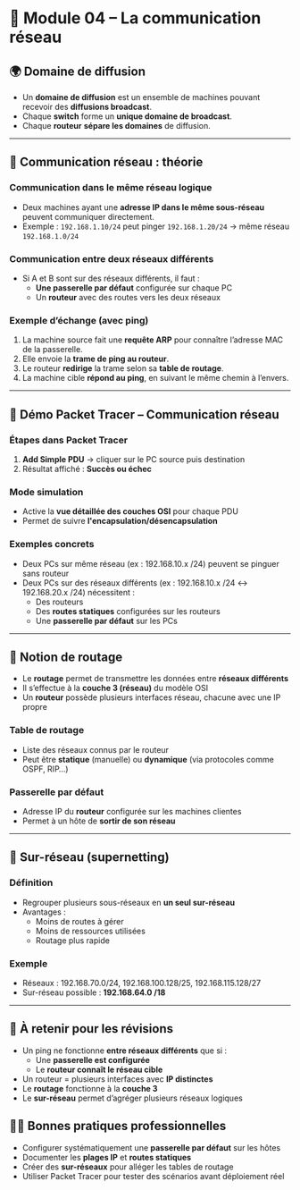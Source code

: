 # 📡 Module 04 – La communication réseau

## 🌍 Domaine de diffusion

- Un **domaine de diffusion** est un ensemble de machines pouvant recevoir des **diffusions broadcast**.
- Chaque **switch** forme un **unique domaine de broadcast**.
- Chaque **routeur** **sépare les domaines** de diffusion.

---

## 🔁 Communication réseau : théorie

### Communication dans le même réseau logique

- Deux machines ayant une **adresse IP dans le même sous-réseau** peuvent communiquer directement.
- Exemple : `192.168.1.10/24` peut pinger `192.168.1.20/24` → même réseau `192.168.1.0/24`

### Communication entre deux réseaux différents

- Si A et B sont sur des réseaux différents, il faut :
    - **Une passerelle par défaut** configurée sur chaque PC
    - Un **routeur** avec des routes vers les deux réseaux

### Exemple d’échange (avec ping)

1. La machine source fait une **requête ARP** pour connaître l’adresse MAC de la passerelle.
2. Elle envoie la **trame de ping au routeur**.
3. Le routeur **redirige** la trame selon sa **table de routage**.
4. La machine cible **répond au ping**, en suivant le même chemin à l’envers.

---

## 🧪 Démo Packet Tracer – Communication réseau

### Étapes dans Packet Tracer

1. **Add Simple PDU** → cliquer sur le PC source puis destination
2. Résultat affiché : **Succès ou échec**

### Mode simulation

- Active la **vue détaillée des couches OSI** pour chaque PDU
- Permet de suivre **l'encapsulation/désencapsulation**

### Exemples concrets

- Deux PCs sur même réseau (ex : 192.168.10.x /24) peuvent se pinguer sans routeur
- Deux PCs sur des réseaux différents (ex : 192.168.10.x /24 ↔ 192.168.20.x /24) nécessitent :
    - Des routeurs
    - Des **routes statiques** configurées sur les routeurs
    - Une **passerelle par défaut** sur les PCs

---

## 🚦 Notion de routage

- Le **routage** permet de transmettre les données entre **réseaux différents**
- Il s’effectue à la **couche 3 (réseau)** du modèle OSI
- Un **routeur** possède plusieurs interfaces réseau, chacune avec une IP propre

### Table de routage

- Liste des réseaux connus par le routeur
- Peut être **statique** (manuelle) ou **dynamique** (via protocoles comme OSPF, RIP…)

### Passerelle par défaut

- Adresse IP du **routeur** configurée sur les machines clientes
- Permet à un hôte de **sortir de son réseau**

---

## 🧠 Sur-réseau (supernetting)

### Définition

- Regrouper plusieurs sous-réseaux en **un seul sur-réseau**
- Avantages :
    - Moins de routes à gérer
    - Moins de ressources utilisées
    - Routage plus rapide

### Exemple

- Réseaux : 192.168.70.0/24, 192.168.100.128/25, 192.168.115.128/27
- Sur-réseau possible : **192.168.64.0 /18**

---

## 📘 À retenir pour les révisions

- Un ping ne fonctionne **entre réseaux différents** que si :
    - Une **passerelle est configurée**
    - Le **routeur connaît le réseau cible**
- Un routeur = plusieurs interfaces avec **IP distinctes**
- Le **routage** fonctionne à la **couche 3**
- Le **sur-réseau** permet d’agréger plusieurs réseaux logiques

## 🧑‍💼 Bonnes pratiques professionnelles

- Configurer systématiquement une **passerelle par défaut** sur les hôtes
- Documenter les **plages IP** et **routes statiques**
- Créer des **sur-réseaux** pour alléger les tables de routage
- Utiliser Packet Tracer pour tester des scénarios avant déploiement réel


